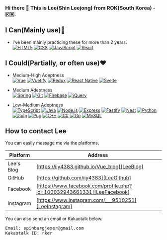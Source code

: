 ### Hi there 👋 This is Lee(Shin Leejong) from ROK(South Korea) - 🇰🇷.

## I Can(Mainly use)💪
- I've been mainly practicing these for more than 2 years. <br />
[![HTML5](https://img.shields.io/badge/HTML5-E34F26?style=flat-square&logo=HTML5&logoColor=white)]()
[![CSS](https://img.shields.io/badge/CSS3-1572B6?style=flat-square&logo=CSS3&logoColor=white)]()
[![JavaScript](https://img.shields.io/badge/JavaScript-F7DF1D?style=flat-square&logo=JavaScript&logoColor=white)]()
[![React](https://img.shields.io/badge/React-61DAFB?style=flat-square&logo=React&logoColor=white)]()

## I Could(Partially, or often use)❤️
- Medium-High Adeptness     
[![Vue](https://img.shields.io/badge/Vue-4FC08D?style=flat-square&logo=Vue.js&logoColor=white)]()
[![Vuetify](https://img.shields.io/badge/Vuetify-1867C0?style=flat-square&logo=Vuetify&logoColor=white)]()
[![Redux](https://img.shields.io/badge/Redux-764ABC?style=flat-square&logo=Redux&logoColor=white)]()
[![React Native](https://img.shields.io/badge/React_Native-61DAFB?style=flat-square&logo=React&logoColor=white)]()
[![Svelte](https://img.shields.io/badge/Svelte-FF3E88?style=flat-square&logo=Svelte&logoColor=white)]()
- Medium Adeptness      
[![Spring](https://img.shields.io/badge/Spring-6DB33F?style=flat-square&logo=Spring&logoColor=white)]()
[![Git](https://img.shields.io/badge/Git-FFCA28?style=flat-square&logo=Firebase&logoColor=white)]()
[![Firebase](https://img.shields.io/badge/Firebase-FFCA28?style=flat-square&logo=Firebase&logoColor=white)]()
[![jQuery](https://img.shields.io/badge/jQuery-0769AD?style=flat-square&logo=jQuery&logoColor=white)]()

- Low-Medium Adeptness      
[![TypeScript](https://img.shields.io/badge/TypeScript-3178C6?style=flat-square&logo=TypeScript&logoColor=white)]()
[![Java](https://img.shields.io/badge/Java-007396?style=flat-square&logo=Java&logoColor=white)]()
[![Node.js](https://img.shields.io/badge/Node.js-339933?style=flat-square&logo=Node.js&logoColor=white)]()
[![Express](https://img.shields.io/badge/Express-000000?style=flat-square&logo=Express&logoColor=white)]()
[![Fastify](https://img.shields.io/badge/Fastify-000000?style=flat-square&logo=Fastify&logoColor=white)]()
[![Nest](https://img.shields.io/badge/NestJS-E0234E?style=flat-square&logo=NestJS&logoColor=white)]()
[![Python](https://img.shields.io/badge/Python-3776AB?style=flat-square&logo=Python&logoColor=white)]()
[![Gulp](https://img.shields.io/badge/Gulp-CF4647?style=flat-square&logo=gulp&logoColor=white)]()
[![Pug](https://img.shields.io/badge/Pug-A86454?style=flat-square&logo=Pug&logoColor=white)]()
[![C++](https://img.shields.io/badge/C++-00599C?style=flat-square&logo=C%2B%2B&logoColor=white)]()
[![C#](https://img.shields.io/badge/CSharp-239120?style=flat-square&logo=CSharp&logoColor=white)]()
[![Go](https://img.shields.io/badge/Go-00ADD8?style=flat-square&logo=Go&logoColor=white)]()
[![MySQL](https://img.shields.io/badge/MySQL-4479A1?style=flat-square&logo=MySQL&logoColor=white)]()

## How to contact Lee

You can easily message me via the platforms.

| Platform | Address |
| ------ | ------ |
| Lee's Blog | [https://iiy4383.github.io/Vue_blog][LeeBlog] |
| GitHub | [https://github.com/iiy4383][LeeGithub] |
| Facebook | [https://www.facebook.com/profile.php?id=100032943661331][LeeFacebook] |
| Instagram | [https://www.instagram.com/___9510251][LeeInstagram] |

You can also send an email or Kakaotalk below.
<pre>
Email: spinburgjexer@gmail.com
Kakaotalk ID: rker
</pre>

   [LeeBlog]: <https://github.com/joemccann/dillinger/tree/master/plugins/dropbox/README.md>
   [LeeGithub]: <https://github.com/joemccann/dillinger/tree/master/plugins/github/README.md>
   [LeeFacebook]: <https://www.facebook.com/profile.php?id=100032943661331>
   [LeeInstagram]: <https://www.instagram.com/___9510251/>

